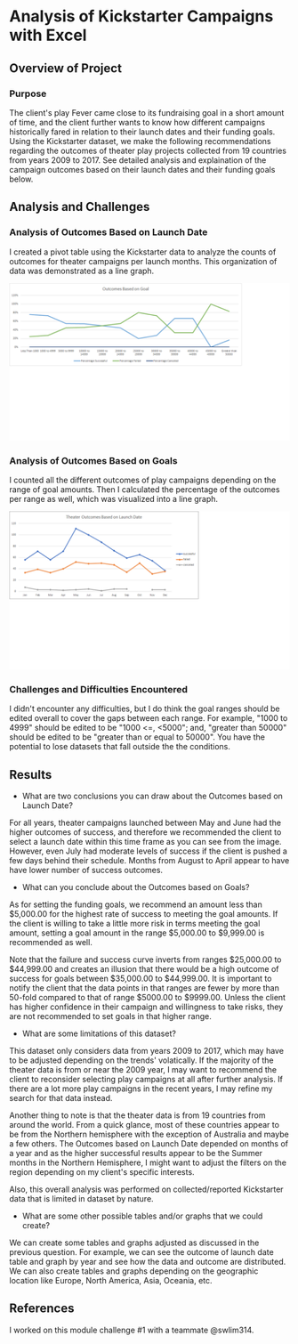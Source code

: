 # Analysis of Kickstarter Campaigns with Excel

## Overview of Project

### Purpose
  
The client's play Fever came close to its fundraising goal in a short amount of time, and the client further wants to know how different campaigns historically fared in relation to their launch dates and their funding goals. Using the Kickstarter dataset, we make the following recommendations regarding the outcomes of theater play projects collected from 19 countries  from years 2009 to 2017. See detailed analysis and explaination of the campaign outcomes based on their launch dates and their funding goals below. 
  
## Analysis and Challenges
  
### Analysis of Outcomes Based on Launch Date
  
I created a pivot table using the Kickstarter data to analyze the counts of outcomes for theater campaigns per launch months. This organization of data was demonstrated as a line graph.
  
![alt text](https://github.com/chkCreate/kickstarter-analysis/blob/50a1f6a7c0bb0739eeed0320c4739e7526df81d9/Resources/Outcomes_vs_Goals.png)

### Analysis of Outcomes Based on Goals
  
I counted all the different outcomes of play campaigns depending on the range of goal amounts. Then I calculated the percentage of the outcomes per range as well, which was visualized into a line graph. 
  
![alt text](https://github.com/chkCreate/kickstarter-analysis/blob/50a1f6a7c0bb0739eeed0320c4739e7526df81d9/Resources/Theater_Outcomes_vs_Launch.png)

### Challenges and Difficulties Encountered
  
I didn't encounter any difficulties, but I do think the goal ranges should be edited overall to cover the gaps between each range. For example, "1000 to 4999" should be edited to be "1000 <=, <5000"; and, "greater than 50000" should be edited to be "greater than or equal to 50000". You have the potential to lose datasets that fall outside the the conditions.
  
## Results
  
- What are two conclusions you can draw about the Outcomes based on Launch Date?
  
For all years, theater campaigns launched between May and June had the higher outcomes of success, and therefore we recommended the client to select a launch date within this time frame as you can see from the image. However, even July had moderate levels of success if the client is pushed a few days behind their schedule. Months from August to April appear to have have lower number of success outcomes.  
  
- What can you conclude about the Outcomes based on Goals?
  
As for setting the funding goals, we recommend an amount less than $5,000.00 for the highest rate of success to meeting the goal amounts. If the client is willing to take a little more risk in terms meeting the goal amount, setting a goal amount in the range $5,000.00 to $9,999.00 is recommended as well.
  
Note that the failure and success curve inverts from ranges $25,000.00 to $44,999.00 and creates an illusion that there would be a high outcome of success for goals between $35,000.00 to $44,999.00. It is important to notify the client that the data points in that ranges are fewer by more than 50-fold compared to that of range $5000.00 to $9999.00. Unless the client has higher confidence in their campaign and willingness to take risks, they are not recommended to set goals in that higher range.
  
- What are some limitations of this dataset?
  
This dataset only considers data from years 2009 to 2017, which may have to be adjusted depending on the trends' volatically. If the majority of the theater data is from or near the 2009 year, I may want to recommend the client to reconsider selecting play campaigns at all after further analysis. If there are a lot more play campaigns in the recent years, I may refine my search for that data instead. 
  
Another thing to note is that the theater data is from 19 countries from around the world. From a quick glance, most of these countries appear to be from the Northern hemisphere with the exception of Australia and maybe a few others. The Outcomes based on Launch Date depended on months of a year and as the higher successful results appear to be the Summer months in the Northern Hemisphere, I might want to adjust the filters on the region depending on my client's specific interests. 
  
Also, this overall analysis was performed on collected/reported Kickstarter data that is limited in dataset by nature. 
  
- What are some other possible tables and/or graphs that we could create?
  
We can create some tables and graphs adjusted as discussed in the previous question. For example, we can see the outcome of launch date table and graph by year and see how the data and outcome are distributed. We can also create tables and graphs depending on the geographic location like Europe, North America, Asia, Oceania, etc.
  
## References
  
I worked on this module challenge #1 with a teammate @swlim314.

